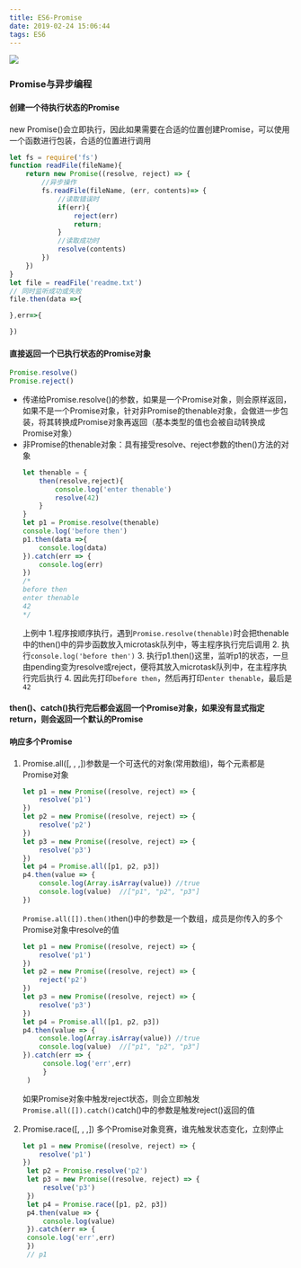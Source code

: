 ```yaml
---
title: ES6-Promise
date: 2019-02-24 15:06:44
tags: ES6
---
```

![](https://ws1.sinaimg.cn/large/e4d30300ly1g0qs1z3avzj216w0lggpe.jpg)
### Promise与异步编程
#### 创建一个待执行状态的Promise
new Promise()会立即执行，因此如果需要在合适的位置创建Promise，可以使用一个函数进行包装，合适的位置进行调用
```js
let fs = require('fs')
function readFile(fileName){
    return new Promise((resolve, reject) => {
        //异步操作
        fs.readFile(fileName, (err, contents)=> {
            //读取错误时
            if(err){
                reject(err)
                return;
            }
            //读取成功时
            resolve(contents)
        })
    })
}
let file = readFile('readme.txt')
// 同时监听成功或失败
file.then(data =>{

},err=>{

})
```
#### 直接返回一个已执行状态的Promise对象
```js
Promise.resolve()
Promise.reject()
```
- 传递给Promise.resolve()的参数，如果是一个Promise对象，则会原样返回，如果不是一个Promise对象，针对非Promise的thenable对象，会做进一步包装，将其转换成Promise对象再返回（基本类型的值也会被自动转换成Promise对象）
- 非Promise的thenable对象：具有接受resolve、reject参数的then()方法的对象
  ```js
  let thenable = {
      then(resolve,reject){
          console.log('enter thenable')
          resolve(42)
      }
  }
  let p1 = Promise.resolve(thenable)
  console.log('before then')
  p1.then(data =>{
      console.log(data)
  }).catch(err => {
      console.log(err)
  })
  /*
  before then
  enter thenable
  42
  */
  ```
  上例中
  1.程序按顺序执行，遇到`Promise.resolve(thenable)`时会把thenable中的then()中的异步函数放入microtask队列中，等主程序执行完后调用
  2. 执行`console.log('before then')`
  3. 执行p1.then()这里，监听p1的状态，一旦由pending变为resolve或reject，便将其放入microtask队列中，在主程序执行完后执行
  4. 因此先打印`before then`，然后再打印`enter thenable`，最后是`42`

#### then()、catch()执行完后都会返回一个Promise对象，如果没有显式指定return，则会返回一个默认的Promise

#### 响应多个Promise
1. Promise.all([, , ,])参数是一个可迭代的对象(常用数组)，每个元素都是Promise对象
   ```js
   let p1 = new Promise((resolve, reject) => {
       resolve('p1')
   })
   let p2 = new Promise((resolve, reject) => {
       resolve('p2')
   })
   let p3 = new Promise((resolve, reject) => {
       resolve('p3')
   })
   let p4 = Promise.all([p1, p2, p3])
   p4.then(value => {
       console.log(Array.isArray(value)) //true
       console.log(value)  //["p1", "p2", "p3"]
   })
   ```
   `Promise.all([]).then()`then()中的参数是一个数组，成员是你传入的多个Promise对象中resolve的值
   ```js
   let p1 = new Promise((resolve, reject) => {
       resolve('p1')
   })
   let p2 = new Promise((resolve, reject) => {
       reject('p2')
   })
   let p3 = new Promise((resolve, reject) => {
       resolve('p3')
   })
   let p4 = Promise.all([p1, p2, p3])
   p4.then(value => {
       console.log(Array.isArray(value)) //true
       console.log(value)  //["p1", "p2", "p3"]
   }).catch(err => {
        console.log('err',err)
        }
    )
   ```
   如果Promise对象中触发reject状态，则会立即触发`Promise.all([]).catch()`catch()中的参数是触发reject()返回的值

2. Promise.race([, , ,]) 多个Promise对象竞赛，谁先触发状态变化，立刻停止
   ```js
   let p1 = new Promise((resolve, reject) => {
       resolve('p1')
   })
    let p2 = Promise.resolve('p2')
    let p3 = new Promise((resolve, reject) => {
        resolve('p3')
    })
    let p4 = Promise.race([p1, p2, p3])
    p4.then(value => {
        console.log(value)  
    }).catch(err => {
    console.log('err',err)
    })
    // p1
   ```